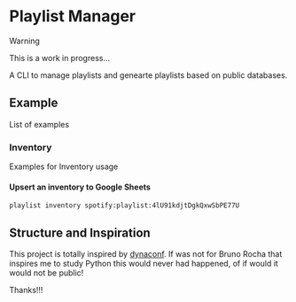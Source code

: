 # Playlist Manager

>[!WARNING]
>This is a work in progress...

A CLI to manage playlists and genearte playlists based on public databases.

## Example

List of examples

### Inventory

Examples for Inventory usage

#### Upsert an inventory to Google Sheets

```
playlist inventory spotify:playlist:4lU91kdjtDgkQxwSbPE77U
```

## Structure and Inspiration

This project is totally inspired by [dynaconf](https://github.com/rochacbruno/dynaconf). If was not for Bruno Rocha that inspires me to study Python this would never had happened, of if would it would not be public!

Thanks!!!
